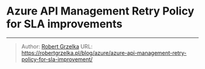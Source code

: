# Azure API Management Retry Policy for SLA improvements



---

> Author: [Robert Grzelka](https://robertgrzelka.pl)
> URL: https://robertgrzelka.pl/blog/azure/azure-api-management-retry-policy-for-sla-improvement/

